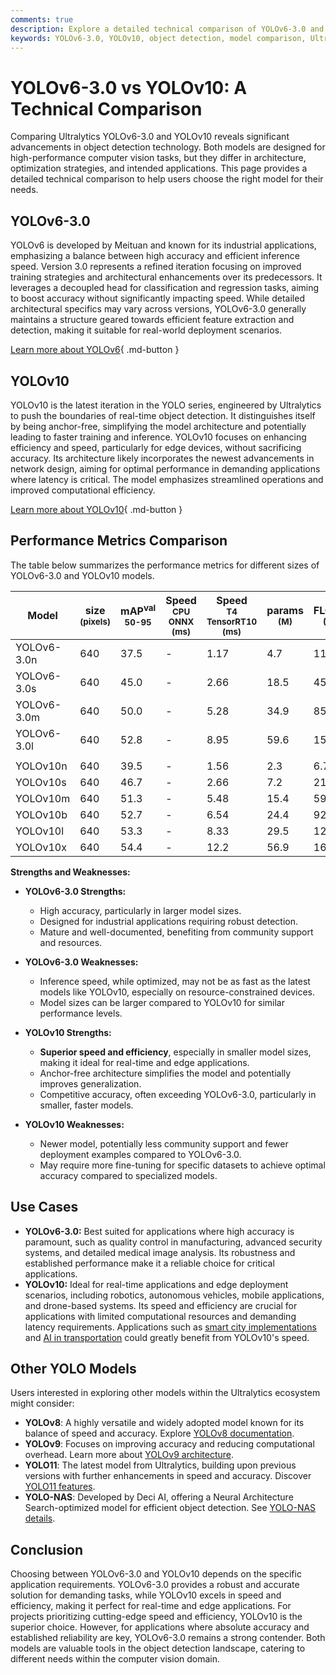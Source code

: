```yaml
---
comments: true
description: Explore a detailed technical comparison of YOLOv6-3.0 and YOLOv10. Learn their strengths, weaknesses, performance metrics, and ideal use cases.
keywords: YOLOv6-3.0, YOLOv10, object detection, model comparison, Ultralytics, technical comparison, computer vision, real-time detection, edge AI
---
```


# YOLOv6-3.0 vs YOLOv10: A Technical Comparison

Comparing Ultralytics YOLOv6-3.0 and YOLOv10 reveals significant advancements in object detection technology. Both models are designed for high-performance computer vision tasks, but they differ in architecture, optimization strategies, and intended applications. This page provides a detailed technical comparison to help users choose the right model for their needs.

<script async src="https://cdn.jsdelivr.net/npm/chart.js@3.9.1/dist/chart.min.js"></script>
<script defer src="../../javascript/benchmark.js"></script>

<canvas id="modelComparisonChart" width="1024" height="400" active-models='["YOLOv6-3.0", "YOLOv10"]'></canvas>

## YOLOv6-3.0

YOLOv6 is developed by Meituan and known for its industrial applications, emphasizing a balance between high accuracy and efficient inference speed. Version 3.0 represents a refined iteration focusing on improved training strategies and architectural enhancements over its predecessors. It leverages a decoupled head for classification and regression tasks, aiming to boost accuracy without significantly impacting speed. While detailed architectural specifics may vary across versions, YOLOv6-3.0 generally maintains a structure geared towards efficient feature extraction and detection, making it suitable for real-world deployment scenarios.

[Learn more about YOLOv6](https://docs.ultralytics.com/models/yolov6/){ .md-button }

## YOLOv10

YOLOv10 is the latest iteration in the YOLO series, engineered by Ultralytics to push the boundaries of real-time object detection. It distinguishes itself by being anchor-free, simplifying the model architecture and potentially leading to faster training and inference. YOLOv10 focuses on enhancing efficiency and speed, particularly for edge devices, without sacrificing accuracy. Its architecture likely incorporates the newest advancements in network design, aiming for optimal performance in demanding applications where latency is critical. The model emphasizes streamlined operations and improved computational efficiency.

[Learn more about YOLOv10](https://docs.ultralytics.com/models/yolov10/){ .md-button }

## Performance Metrics Comparison

The table below summarizes the performance metrics for different sizes of YOLOv6-3.0 and YOLOv10 models.

| Model       | size<br><sup>(pixels) | mAP<sup>val<br>50-95 | Speed<br><sup>CPU ONNX<br>(ms) | Speed<br><sup>T4 TensorRT10<br>(ms) | params<br><sup>(M) | FLOPs<br><sup>(B) |
| ----------- | --------------------- | -------------------- | ------------------------------ | ----------------------------------- | ------------------ | ----------------- |
| YOLOv6-3.0n | 640                   | 37.5                 | -                              | 1.17                                | 4.7                | 11.4              |
| YOLOv6-3.0s | 640                   | 45.0                 | -                              | 2.66                                | 18.5               | 45.3              |
| YOLOv6-3.0m | 640                   | 50.0                 | -                              | 5.28                                | 34.9               | 85.8              |
| YOLOv6-3.0l | 640                   | 52.8                 | -                              | 8.95                                | 59.6               | 150.7             |
|             |                       |                      |                                |                                     |                    |                   |
| YOLOv10n    | 640                   | 39.5                 | -                              | 1.56                                | 2.3                | 6.7               |
| YOLOv10s    | 640                   | 46.7                 | -                              | 2.66                                | 7.2                | 21.6              |
| YOLOv10m    | 640                   | 51.3                 | -                              | 5.48                                | 15.4               | 59.1              |
| YOLOv10b    | 640                   | 52.7                 | -                              | 6.54                                | 24.4               | 92.0              |
| YOLOv10l    | 640                   | 53.3                 | -                              | 8.33                                | 29.5               | 120.3             |
| YOLOv10x    | 640                   | 54.4                 | -                              | 12.2                                | 56.9               | 160.4             |

**Strengths and Weaknesses:**

- **YOLOv6-3.0 Strengths:**

    - High accuracy, particularly in larger model sizes.
    - Designed for industrial applications requiring robust detection.
    - Mature and well-documented, benefiting from community support and resources.

- **YOLOv6-3.0 Weaknesses:**

    - Inference speed, while optimized, may not be as fast as the latest models like YOLOv10, especially on resource-constrained devices.
    - Model sizes can be larger compared to YOLOv10 for similar performance levels.

- **YOLOv10 Strengths:**

    - **Superior speed and efficiency**, especially in smaller model sizes, making it ideal for real-time and edge applications.
    - Anchor-free architecture simplifies the model and potentially improves generalization.
    - Competitive accuracy, often exceeding YOLOv6-3.0, particularly in smaller, faster models.

- **YOLOv10 Weaknesses:**
    - Newer model, potentially less community support and fewer deployment examples compared to YOLOv6-3.0.
    - May require more fine-tuning for specific datasets to achieve optimal accuracy compared to specialized models.

## Use Cases

- **YOLOv6-3.0:** Best suited for applications where high accuracy is paramount, such as quality control in manufacturing, advanced security systems, and detailed medical image analysis. Its robustness and established performance make it a reliable choice for critical applications.
- **YOLOv10:** Ideal for real-time applications and edge deployment scenarios, including robotics, autonomous vehicles, mobile applications, and drone-based systems. Its speed and efficiency are crucial for applications with limited computational resources and demanding latency requirements. Applications such as [smart city implementations](https://www.ultralytics.com/blog/computer-vision-ai-in-smart-cities) and [AI in transportation](https://www.ultralytics.com/blog/ai-in-transportation-redefining-metro-systems) could greatly benefit from YOLOv10's speed.

## Other YOLO Models

Users interested in exploring other models within the Ultralytics ecosystem might consider:

- **YOLOv8**: A highly versatile and widely adopted model known for its balance of speed and accuracy. Explore [YOLOv8 documentation](https://docs.ultralytics.com/models/yolov8/).
- **YOLOv9**: Focuses on improving accuracy and reducing computational overhead. Learn more about [YOLOv9 architecture](https://docs.ultralytics.com/models/yolov9/).
- **YOLO11**: The latest model from Ultralytics, building upon previous versions with further enhancements in speed and accuracy. Discover [YOLO11 features](https://docs.ultralytics.com/models/yolo11/).
- **YOLO-NAS**: Developed by Deci AI, offering a Neural Architecture Search-optimized model for efficient object detection. See [YOLO-NAS details](https://docs.ultralytics.com/models/yolo-nas/).

## Conclusion

Choosing between YOLOv6-3.0 and YOLOv10 depends on the specific application requirements. YOLOv6-3.0 provides a robust and accurate solution for demanding tasks, while YOLOv10 excels in speed and efficiency, making it perfect for real-time and edge applications. For projects prioritizing cutting-edge speed and efficiency, YOLOv10 is the superior choice. However, for applications where absolute accuracy and established reliability are key, YOLOv6-3.0 remains a strong contender. Both models are valuable tools in the object detection landscape, catering to different needs within the computer vision domain.
